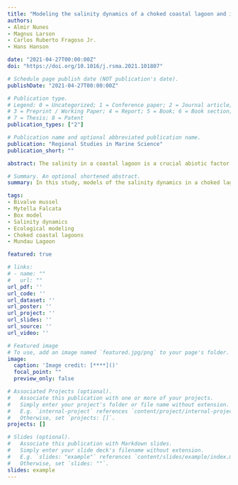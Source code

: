 ```yaml
---
title: "Modeling the salinity dynamics of a choked coastal lagoon and its impact on the Sururu mussel (Mytella Falcata) population"
authors:
- Almir Nunes
- Magnus Larson
- Carlos Ruberto Fragoso Jr.
- Hans Hanson

date: "2021-04-27T00:00:00Z"
doi: "https://doi.org/10.1016/j.rsma.2021.101807"

# Schedule page publish date (NOT publication's date).
publishDate: "2021-04-27T00:00:00Z"

# Publication type.
# Legend: 0 = Uncategorized; 1 = Conference paper; 2 = Journal article;
# 3 = Preprint / Working Paper; 4 = Report; 5 = Book; 6 = Book section;
# 7 = Thesis; 8 = Patent
publication_types: ["2"]

# Publication name and optional abbreviated publication name.
publication: "Regional Studies in Marine Science"
publication_short: ""

abstract: The salinity in a coastal lagoon is a crucial abiotic factor to the species adapted to the brackish water; for example, this is the case for bivalve mussels that have growth and survival rates critically dependent on the salinity. Lagoons with marked river flow seasonality can be periodically flushed to very low salinity levels during the rainy season. In addition, their water exchange with the sea can be very limited, especially for choked lagoons, making the recovery of the salinity levels slow. In this study, models of the salinity dynamics in a choked lagoon for both monthly and intertidal scales were developed. The intertidal model was used to simulate the salinity drop and recovery processes due to runoff events, while the monthly model was coupled with a newly developed heuristic population model for the bivalve mussel Sururu (Mytella Falcata). Thus, the impact of the salinity interannual seasonality on the mussel population was qualitatively investigated. The intertidal model estimated the expected time to be 19 days for the salinity to recover to levels prior to a runoff event with peak flow higher than 500 m3/s. The monthly salinity model satisfactorily represented the interannual seasonality when applied to a historical record including periods of critical salinity levels. The use of the mussel population model indicated that the Sururu stocks during this period were considerably reduced; however, the model results do not indicate the disappearance of this mussel for more than one rainy season. The models developed showed the potential to be used for the management of coastal lagoons and to investigate future scenarios of changes in the lagoon water balance and forecasted sea-level rise. The analytical models presented also showed potential to be used in guidelines for developing and verifying numerical models capable to represent the salinity effects on mussel populations.

# Summary. An optional shortened abstract.
summary: In this study, models of the salinity dynamics in a choked lagoon for both monthly and intertidal scales were developed. The intertidal model was used to simulate the salinity drop and recovery processes due to runoff events, while the monthly model was coupled with a newly developed heuristic population model for the bivalve mussel Sururu (Mytella Falcata). Thus, the impact of the salinity interannual seasonality on the mussel population was qualitatively investigated.

tags:
- Bivalve mussel
- Mytella Falcata
- Box model
- Salinity dynamics
- Ecological modeling
- Choked coastal lagoons
- Mundau Lagoon

featured: true

# links:
# - name: ""
#   url: ""
url_pdf: ''
url_code: ''
url_dataset: ''
url_poster: ''
url_project: ''
url_slides: ''
url_source: ''
url_video: ''

# Featured image
# To use, add an image named `featured.jpg/png` to your page's folder. 
image:
  caption: 'Image credit: [****]()'
  focal_point: ""
  preview_only: false

# Associated Projects (optional).
#   Associate this publication with one or more of your projects.
#   Simply enter your project's folder or file name without extension.
#   E.g. `internal-project` references `content/project/internal-project/index.md`.
#   Otherwise, set `projects: []`.
projects: []

# Slides (optional).
#   Associate this publication with Markdown slides.
#   Simply enter your slide deck's filename without extension.
#   E.g. `slides: "example"` references `content/slides/example/index.md`.
#   Otherwise, set `slides: ""`.
slides: example
---
```

